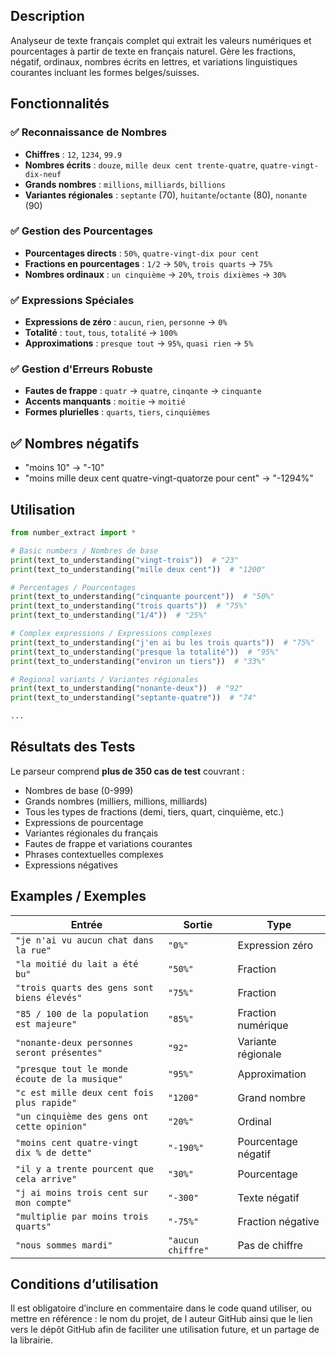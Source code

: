 ## Description

Analyseur de texte français complet qui extrait les valeurs numériques et pourcentages à partir de texte en français naturel. Gère les fractions, négatif, ordinaux, nombres écrits en lettres, et variations linguistiques courantes incluant les formes belges/suisses.

## Fonctionnalités

### ✅ Reconnaissance de Nombres
- **Chiffres** : `12`, `1234`, `99.9`
- **Nombres écrits** : `douze`, `mille deux cent trente-quatre`, `quatre-vingt-dix-neuf`
- **Grands nombres** : `millions`, `milliards`, `billions`
- **Variantes régionales** : `septante` (70), `huitante`/`octante` (80), `nonante` (90)

### ✅ Gestion des Pourcentages
- **Pourcentages directs** : `50%`, `quatre-vingt-dix pour cent`
- **Fractions en pourcentages** : `1/2` → `50%`, `trois quarts` → `75%`
- **Nombres ordinaux** : `un cinquième` → `20%`, `trois dixièmes` → `30%`

### ✅ Expressions Spéciales
- **Expressions de zéro** : `aucun`, `rien`, `personne` → `0%`
- **Totalité** : `tout`, `tous`, `totalité` → `100%`
- **Approximations** : `presque tout` → `95%`, `quasi rien` → `5%`

### ✅ Gestion d'Erreurs Robuste
- **Fautes de frappe** : `quatr` → `quatre`, `cinqante` → `cinquante`
- **Accents manquants** : `moitie` → `moitié`
- **Formes plurielles** : `quarts`, `tiers`, `cinquièmes`

## ✅ Nombres négatifs
- "moins 10" → "-10"
- "moins mille deux cent quatre-vingt-quatorze pour cent" → "-1294%"

## Utilisation

```python
from number_extract import *

# Basic numbers / Nombres de base
print(text_to_understanding("vingt-trois"))  # "23"
print(text_to_understanding("mille deux cent"))  # "1200"

# Percentages / Pourcentages
print(text_to_understanding("cinquante pourcent"))  # "50%"
print(text_to_understanding("trois quarts"))  # "75%"
print(text_to_understanding("1/4"))  # "25%"

# Complex expressions / Expressions complexes
print(text_to_understanding("j'en ai bu les trois quarts"))  # "75%"
print(text_to_understanding("presque la totalité"))  # "95%"
print(text_to_understanding("environ un tiers"))  # "33%"

# Regional variants / Variantes régionales
print(text_to_understanding("nonante-deux"))  # "92"
print(text_to_understanding("septante-quatre"))  # "74"

...

```

## Résultats des Tests

Le parseur comprend **plus de 350 cas de test** couvrant :
- Nombres de base (0-999)
- Grands nombres (milliers, millions, milliards)
- Tous les types de fractions (demi, tiers, quart, cinquième, etc.)
- Expressions de pourcentage
- Variantes régionales du français
- Fautes de frappe et variations courantes
- Phrases contextuelles complexes
- Expressions négatives

## Examples / Exemples

| Entrée               | Sortie        | Type               |
|--------------------------------|---------------|--------------------|
| `"je n'ai vu aucun chat dans la rue"`                      | `"0%"`        | Expression zéro    |
| `"la moitié du lait a été bu"`                  | `"50%"`       | Fraction           |
| `"trois quarts des gens sont biens élevés"`               | `"75%"`       | Fraction           |
| `"85 / 100 de la population est majeure"`                   | `"85%"`       | Fraction numérique |
| `"nonante-deux personnes seront présentes"`               | `"92"`        | Variante régionale |
| `"presque tout le monde écoute de la musique"`               | `"95%"`       | Approximation      |
| `"c est mille deux cent fois plus rapide"`            | `"1200"`      | Grand nombre       |
| `"un cinquième des gens ont cette opinion"`               | `"20%"`       | Ordinal            |
| `"moins cent quatre-vingt dix % de dette"`| `"-190%"`     | Pourcentage négatif|
| `"il y a trente pourcent que cela arrive"`| `"30%"`     | Pourcentage|
| `"j ai moins trois cent sur mon compte"`           | `"-300"`      | Texte négatif      |
| `"multiplie par moins trois quarts"`         | `"-75%"`      | Fraction négative  |
| `"nous sommes mardi"`           | `"aucun chiffre"` | Pas de chiffre  |

## Conditions d’utilisation
Il est obligatoire d’inclure en commentaire dans le code quand utiliser, ou mettre en référence :
le nom du projet, de l auteur GitHub ainsi que le lien vers le dépôt GitHub afin de faciliter une utilisation future, et un partage de la librairie.
